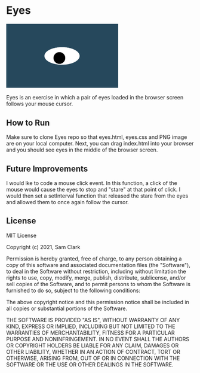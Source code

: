 # Eyes

<img src= "oneeye.png" width='300'/>



Eyes is an exercise in which a pair of eyes loaded in the browser screen follows your mouse cursor. 
## How to Run
Make sure to clone Eyes repo so that eyes.html, eyes.css and PNG image are on your local computer. Next, you can drag index.html into your browser and you should see eyes in the middle of the browser screen.
## Future Improvements
I would lke to code a mouse click event. In this function, a click of the mouse would cause the eyes to stop and "stare" at that point of click. I would then set a setInterval function that released the stare from the eyes and allowed them to once again follow the cursor. 
## License
MIT License

Copyright (c) 2021, Sam Clark

Permission is hereby granted, free of charge, to any person obtaining a copy
of this software and associated documentation files (the "Software"), to deal
in the Software without restriction, including without limitation the rights
to use, copy, modify, merge, publish, distribute, sublicense, and/or sell
copies of the Software, and to permit persons to whom the Software is
furnished to do so, subject to the following conditions:

The above copyright notice and this permission notice shall be included in all
copies or substantial portions of the Software.

THE SOFTWARE IS PROVIDED "AS IS", WITHOUT WARRANTY OF ANY KIND, EXPRESS OR
IMPLIED, INCLUDING BUT NOT LIMITED TO THE WARRANTIES OF MERCHANTABILITY,
FITNESS FOR A PARTICULAR PURPOSE AND NONINFRINGEMENT. IN NO EVENT SHALL THE
AUTHORS OR COPYRIGHT HOLDERS BE LIABLE FOR ANY CLAIM, DAMAGES OR OTHER
LIABILITY, WHETHER IN AN ACTION OF CONTRACT, TORT OR OTHERWISE, ARISING FROM,
OUT OF OR IN CONNECTION WITH THE SOFTWARE OR THE USE OR OTHER DEALINGS IN THE
SOFTWARE.
